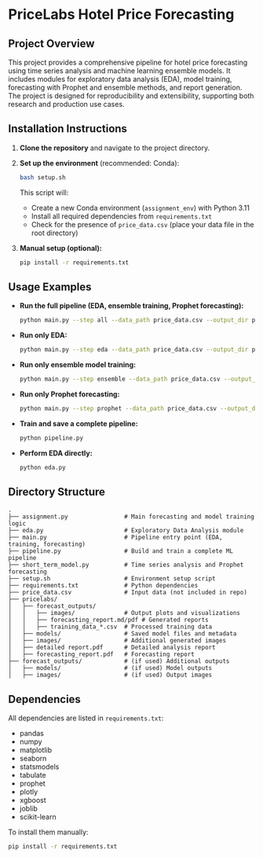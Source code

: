 # PriceLabs Hotel Price Forecasting

## Project Overview

This project provides a comprehensive pipeline for hotel price forecasting using time series analysis and machine learning ensemble models. It includes modules for exploratory data analysis (EDA), model training, forecasting with Prophet and ensemble methods, and report generation. The project is designed for reproducibility and extensibility, supporting both research and production use cases.

## Installation Instructions

1. **Clone the repository** and navigate to the project directory.
2. **Set up the environment** (recommended: Conda):
   ```bash
   bash setup.sh
   ```
   This script will:
   - Create a new Conda environment (`assignment_env`) with Python 3.11
   - Install all required dependencies from `requirements.txt`
   - Check for the presence of `price_data.csv` (place your data file in the root directory)

3. **Manual setup (optional):**
   ```bash
   pip install -r requirements.txt
   ```

## Usage Examples

- **Run the full pipeline (EDA, ensemble training, Prophet forecasting):**
  ```bash
  python main.py --step all --data_path price_data.csv --output_dir pricelabs/forecast_outputs
  ```

- **Run only EDA:**
  ```bash
  python main.py --step eda --data_path price_data.csv --output_dir pricelabs/forecast_outputs
  ```

- **Run only ensemble model training:**
  ```bash
  python main.py --step ensemble --data_path price_data.csv --output_dir pricelabs/forecast_outputs
  ```

- **Run only Prophet forecasting:**
  ```bash
  python main.py --step prophet --data_path price_data.csv --output_dir pricelabs/forecast_outputs
  ```

- **Train and save a complete pipeline:**
  ```bash
  python pipeline.py
  ```

- **Perform EDA directly:**
  ```bash
  python eda.py
  ```

## Directory Structure

```
.
├── assignment.py                # Main forecasting and model training logic
├── eda.py                       # Exploratory Data Analysis module
├── main.py                      # Pipeline entry point (EDA, training, forecasting)
├── pipeline.py                  # Build and train a complete ML pipeline
├── short_term_model.py          # Time series analysis and Prophet forecasting
├── setup.sh                     # Environment setup script
├── requirements.txt             # Python dependencies
├── price_data.csv               # Input data (not included in repo)
├── pricelabs/
│   ├── forecast_outputs/
│   │   ├── images/              # Output plots and visualizations
│   │   ├── forecasting_report.md/pdf # Generated reports
│   │   ├── training_data_*.csv  # Processed training data
│   ├── models/                  # Saved model files and metadata
│   ├── images/                  # Additional generated images
│   ├── detailed report.pdf      # Detailed analysis report
│   ├── forecasting_report.pdf   # Forecasting report
├── forecast_outputs/            # (if used) Additional outputs
│   ├── models/                  # (if used) Model outputs
│   ├── images/                  # (if used) Output images
```

## Dependencies

All dependencies are listed in `requirements.txt`:

- pandas
- numpy
- matplotlib
- seaborn
- statsmodels
- tabulate
- prophet
- plotly
- xgboost
- joblib
- scikit-learn

To install them manually:
```bash
pip install -r requirements.txt
```
